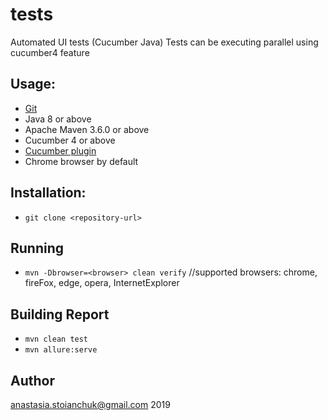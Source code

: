 # tests
Automated UI tests (Cucumber Java)
Tests can be executing parallel using cucumber4 feature

## Usage:
* [Git](https://git-scm.com/)
* Java 8 or above
* Apache Maven 3.6.0 or above
* Cucumber 4 or above
* [Cucumber plugin](https://plugins.jetbrains.com/plugin/7212-cucumber-for-java/)
* Chrome browser by default

## Installation:
* ``` git clone <repository-url> ```

## Running
* ```mvn -Dbrowser=<browser> clean verify```
//supported browsers: chrome, fireFox, edge, opera, InternetExplorer

## Building Report 
* ```mvn clean test```
* ```mvn allure:serve```

## Author
anastasia.stoianchuk@gmail.com 2019

